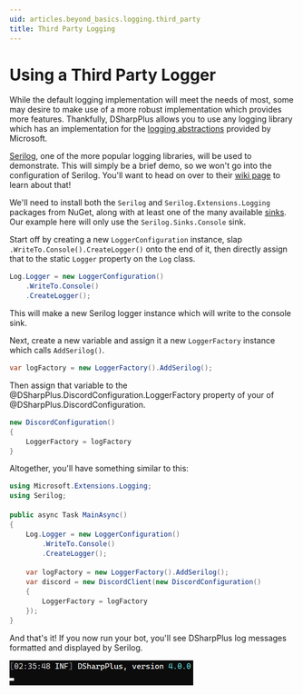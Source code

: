 ```yaml
---
uid: articles.beyond_basics.logging.third_party
title: Third Party Logging
---
```


# Using a Third Party Logger
While the default logging implementation will meet the needs of most, some may desire to make use of a more robust
implementation which provides more features. Thankfully, DSharpPlus allows you to use any logging library which has an
implementation for the [logging abstractions][0] provided by Microsoft.

[Serilog][1], one of the more popular logging libraries, will be used to demonstrate. This will simply be a brief demo,
so we won't go into the configuration of Serilog. You'll want to head on over to their [wiki page][2] to learn about
that!

We'll need to install both the `Serilog` and `Serilog.Extensions.Logging` packages from NuGet, along with at least one
of the many available [sinks][3]. Our example here will only use the `Serilog.Sinks.Console` sink.

Start off by creating a new `LoggerConfiguration` instance, slap `.WriteTo.Console().CreateLogger()` onto the end of it,
then directly assign that to the static `Logger` property on the `Log` class.
```cs
Log.Logger = new LoggerConfiguration()
    .WriteTo.Console()
    .CreateLogger();	
```

This will make a new Serilog logger instance which will write to the console sink.

Next, create a new variable and assign it a new `LoggerFactory` instance which calls `AddSerilog()`.
```cs
var logFactory = new LoggerFactory().AddSerilog();
```

Then assign that variable to the @DSharpPlus.DiscordConfiguration.LoggerFactory property of your of
@DSharpPlus.DiscordConfiguration.
```cs
new DiscordConfiguration()
{
    LoggerFactory = logFactory
}
```

Altogether, you'll have something similar to this:
```cs
using Microsoft.Extensions.Logging;
using Serilog;

public async Task MainAsync()
{
    Log.Logger = new LoggerConfiguration()
        .WriteTo.Console()
        .CreateLogger();

    var logFactory = new LoggerFactory().AddSerilog();
    var discord = new DiscordClient(new DiscordConfiguration()
    {
        LoggerFactory = logFactory
    });
}
```

And that's it! If you now run your bot, you'll see DSharpPlus log messages formatted and displayed by Serilog.

![Console][4]

<!-- LINKS -->
[0]:  https://docs.microsoft.com/en-us/dotnet/api/microsoft.extensions.logging
[1]:  https://serilog.net/
[2]:  https://github.com/serilog/serilog/wiki/Configuration-Basics
[3]:  https://github.com/serilog/serilog/wiki/Provided-Sinks
[4]:  ../../../images/beyond_basics_logging_third_party_01.png
